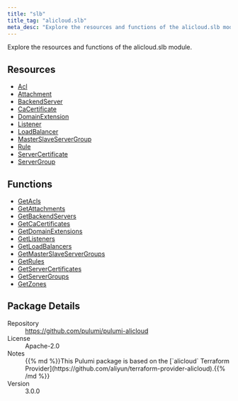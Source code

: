 ```yaml
---
title: "slb"
title_tag: "alicloud.slb"
meta_desc: "Explore the resources and functions of the alicloud.slb module."
---
```


<!-- WARNING: this file was generated by Pulumi Docs Generator. -->
<!-- Do not edit by hand unless you're certain you know what you are doing! -->

Explore the resources and functions of the alicloud.slb module.

<h2 id="resources">Resources</h2>
<ul class="api">
    <li><a href="acl" title="Acl"><span class="symbol resource"></span>Acl</a></li>
    <li><a href="attachment" title="Attachment"><span class="symbol resource"></span>Attachment</a></li>
    <li><a href="backendserver" title="BackendServer"><span class="symbol resource"></span>BackendServer</a></li>
    <li><a href="cacertificate" title="CaCertificate"><span class="symbol resource"></span>CaCertificate</a></li>
    <li><a href="domainextension" title="DomainExtension"><span class="symbol resource"></span>DomainExtension</a></li>
    <li><a href="listener" title="Listener"><span class="symbol resource"></span>Listener</a></li>
    <li><a href="loadbalancer" title="LoadBalancer"><span class="symbol resource"></span>LoadBalancer</a></li>
    <li><a href="masterslaveservergroup" title="MasterSlaveServerGroup"><span class="symbol resource"></span>MasterSlaveServerGroup</a></li>
    <li><a href="rule" title="Rule"><span class="symbol resource"></span>Rule</a></li>
    <li><a href="servercertificate" title="ServerCertificate"><span class="symbol resource"></span>ServerCertificate</a></li>
    <li><a href="servergroup" title="ServerGroup"><span class="symbol resource"></span>ServerGroup</a></li>
</ul>

<h2 id="functions">Functions</h2>
<ul class="api">
    <li><a href="getacls" title="GetAcls"><span class="symbol function"></span>GetAcls</a></li>
    <li><a href="getattachments" title="GetAttachments"><span class="symbol function"></span>GetAttachments</a></li>
    <li><a href="getbackendservers" title="GetBackendServers"><span class="symbol function"></span>GetBackendServers</a></li>
    <li><a href="getcacertificates" title="GetCaCertificates"><span class="symbol function"></span>GetCaCertificates</a></li>
    <li><a href="getdomainextensions" title="GetDomainExtensions"><span class="symbol function"></span>GetDomainExtensions</a></li>
    <li><a href="getlisteners" title="GetListeners"><span class="symbol function"></span>GetListeners</a></li>
    <li><a href="getloadbalancers" title="GetLoadBalancers"><span class="symbol function"></span>GetLoadBalancers</a></li>
    <li><a href="getmasterslaveservergroups" title="GetMasterSlaveServerGroups"><span class="symbol function"></span>GetMasterSlaveServerGroups</a></li>
    <li><a href="getrules" title="GetRules"><span class="symbol function"></span>GetRules</a></li>
    <li><a href="getservercertificates" title="GetServerCertificates"><span class="symbol function"></span>GetServerCertificates</a></li>
    <li><a href="getservergroups" title="GetServerGroups"><span class="symbol function"></span>GetServerGroups</a></li>
    <li><a href="getzones" title="GetZones"><span class="symbol function"></span>GetZones</a></li>
</ul>

<h2 id="package-details">Package Details</h2>
<dl class="package-details">
	<dt>Repository</dt>
	<dd><a href="https://github.com/pulumi/pulumi-alicloud">https://github.com/pulumi/pulumi-alicloud</a></dd>
	<dt>License</dt>
	<dd>Apache-2.0</dd>
	<dt>Notes</dt>
	<dd>{{% md %}}This Pulumi package is based on the [`alicloud` Terraform Provider](https://github.com/aliyun/terraform-provider-alicloud).{{% /md %}}</dd>
	<dt>Version</dt>
	<dd>3.0.0</dd>
</dl>

